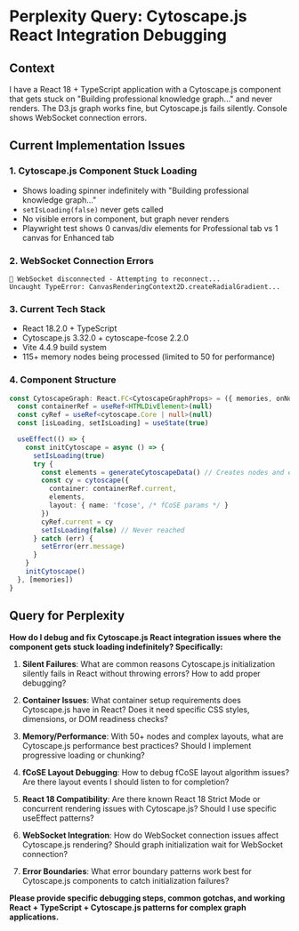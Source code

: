 # Perplexity Query: Cytoscape.js React Integration Debugging

## Context
I have a React 18 + TypeScript application with a Cytoscape.js component that gets stuck on "Building professional knowledge graph..." and never renders. The D3.js graph works fine, but Cytoscape.js fails silently. Console shows WebSocket connection errors.

## Current Implementation Issues

### 1. Cytoscape.js Component Stuck Loading
- Shows loading spinner indefinitely with "Building professional knowledge graph..."
- `setIsLoading(false)` never gets called
- No visible errors in component, but graph never renders
- Playwright test shows 0 canvas/div elements for Professional tab vs 1 canvas for Enhanced tab

### 2. WebSocket Connection Errors
```
🔌 WebSocket disconnected - Attempting to reconnect...
Uncaught TypeError: CanvasRenderingContext2D.createRadialGradient...
```

### 3. Current Tech Stack
- React 18.2.0 + TypeScript
- Cytoscape.js 3.32.0 + cytoscape-fcose 2.2.0
- Vite 4.4.9 build system
- 115+ memory nodes being processed (limited to 50 for performance)

### 4. Component Structure
```typescript
const CytoscapeGraph: React.FC<CytoscapeGraphProps> = ({ memories, onNodeClick, height = 600 }) => {
  const containerRef = useRef<HTMLDivElement>(null)
  const cyRef = useRef<cytoscape.Core | null>(null)
  const [isLoading, setIsLoading] = useState(true)

  useEffect(() => {
    const initCytoscape = async () => {
      setIsLoading(true)
      try {
        const elements = generateCytoscapeData() // Creates nodes and edges
        const cy = cytoscape({
          container: containerRef.current,
          elements,
          layout: { name: 'fcose', /* fCoSE params */ }
        })
        cyRef.current = cy
        setIsLoading(false) // Never reached
      } catch (err) {
        setError(err.message)
      }
    }
    initCytoscape()
  }, [memories])
}
```

## Query for Perplexity

**How do I debug and fix Cytoscape.js React integration issues where the component gets stuck loading indefinitely? Specifically:**

1. **Silent Failures**: What are common reasons Cytoscape.js initialization silently fails in React without throwing errors? How to add proper debugging?

2. **Container Issues**: What container setup requirements does Cytoscape.js have in React? Does it need specific CSS styles, dimensions, or DOM readiness checks?

3. **Memory/Performance**: With 50+ nodes and complex layouts, what are Cytoscape.js performance best practices? Should I implement progressive loading or chunking?

4. **fCoSE Layout Debugging**: How to debug fCoSE layout algorithm issues? Are there layout events I should listen to for completion?

5. **React 18 Compatibility**: Are there known React 18 Strict Mode or concurrent rendering issues with Cytoscape.js? Should I use specific useEffect patterns?

6. **WebSocket Integration**: How do WebSocket connection issues affect Cytoscape.js rendering? Should graph initialization wait for WebSocket connection?

7. **Error Boundaries**: What error boundary patterns work best for Cytoscape.js components to catch initialization failures?

**Please provide specific debugging steps, common gotchas, and working React + TypeScript + Cytoscape.js patterns for complex graph applications.**